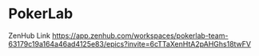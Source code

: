 # PokerLab

ZenHub Link 
https://app.zenhub.com/workspaces/pokerlab-team-63179c19a164a46ad4125e83/epics?invite=6cTTaXenHtA2pAHGhs18twFV
